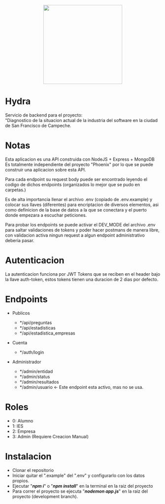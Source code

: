 <p align="center">
 <img src="https://static.wikia.nocookie.net/marvelcinematicuniverse/images/3/37/Logo_Alternativo_3_de_HYDRA.png/revision/latest?cb=20160507161941&path-prefix=es" width="256" height="256">
 </p>

# Hydra
Servicio de backend para el proyecto:                 
"Diagnostico de la situacion actual de la industria del software en la ciudad de San Francisco de Campeche.

# Notas
Esta aplicacion es una API construida con NodeJS + Express + MongoDB
Es totalmente independiente del proyecto "Phoenix" por lo que se puede construir una aplicacion sobre esta API.

Para cada endpoint su request body puede ser encontrado leyendo el codigo de dichos
endpoints (organizados lo mejor que se pudo en carpetas.)

Es de alta importancia llenar el archivo .env (copiado de .env.example) y colocar 
sus llaves (diferentes) para encriptacion de diversos elementos, asi como definicion
de la base de datos a la que se conectara y el puerto donde empezara a escuchar peticiones.

Para probar los endpoints se puede activar el DEV_MODE del archivo .env para saltar
validaciones de tokens y poder hacer postmans de manera libre, con validacion activa 
ningun request a algun endpoint administrativo deberia pasar.


# Autenticacion
La autenticacion funciona por JWT Tokens que se reciben en el header bajo la llave auth-token, estos tokens tienen una duracion de 2 dias por defecto.

# Endpoints
 - Publicos
    - */api/preguntas
    - */api/estadisticas
    - */api/estadistica_empresas

 - Cuenta
    - */auth/login
    
 - Administrador
    - */admin/entidad
    - */admin/status
    - */admin/resultados
    - */admin/usuario <- Este endpoint esta activo, mas no se usa.

# Roles
 - 0: Alumno
 - 1: IES
 - 2: Empresa
 - 3: Admin (Requiere Creacion Manual)

# Instalacion
 -  Clonar el repositorio
 -  Iniciar quitar el ".example" del ".env" y configurarlo con los datos propios.
 -  Ejecutar "_**npm i**_" o "_**npm install**_" en la terminal en la raiz del proyecto
 -  Para correr el proyecto se ejecuta "_**nodemon app.js**_" en la raiz del proyecto (development branch).
